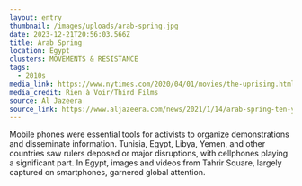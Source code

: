 ```yaml
---
layout: entry
thumbnail: /images/uploads/arab-spring.jpg
date: 2023-12-21T20:56:03.566Z
title: Arab Spring
location: Egypt
clusters: MOVEMENTS & RESISTANCE
tags:
  - 2010s
media_link: https://www.nytimes.com/2020/04/01/movies/the-uprising.html
media_credit: Rien à Voir/Third Films
source: Al Jazeera
source_link: https://www.aljazeera.com/news/2021/1/14/arab-spring-ten-years-on
---
```

Mobile phones were essential tools for activists to organize demonstrations and disseminate information. Tunisia, Egypt, Libya, Yemen, and other countries saw rulers deposed or major disruptions, with cellphones playing a significant part. In Egypt, images and videos from Tahrir Square, largely captured on smartphones, garnered global attention.